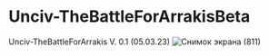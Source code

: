 # Unciv-TheBattleForArrakisBeta
Unciv-TheBattleForArrakis  V. 0.1 (05.03.23)
![Снимок экрана (811)](https://user-images.githubusercontent.com/77359522/222964230-2dcf5592-9356-4d1d-af3e-807ca42b4050.png)

